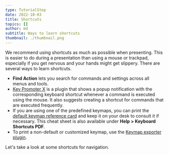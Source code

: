 ```yaml
---
type: TutorialStep
date: 2022-10-03
title: Shortcuts
topics: []
author: md
subtitle: Ways to learn shortcuts
thumbnail: ./thumbnail.png
---
```


We recommend using shortcuts as much as possible when presenting. This is easier to do during a presentation than using a mouse or trackpad, especially if you get nervous and your hands might get slippery. There are several ways to learn shortcuts.

- **Find Action** lets you search for commands and settings across all menus and tools.
- [Key Promoter X](https://plugins.jetbrains.com/plugin/9792-key-promoter-x) is a plugin that shows a popup notification with the corresponding keyboard shortcut whenever a command is executed using the mouse. It also suggests creating a shortcut for commands that are executed frequently.
- If you are using one of the predefined keymaps, you can print the [default keymap reference card](https://resources.jetbrains.com/storage/products/intellij-idea/docs/IntelliJIDEA_ReferenceCard.pdf) and keep it on your desk to consult it if necessary. This cheat sheet is also available under **Help > Keyboard Shortcuts PDF**.
- To print a non-default or customized keymap, use the [Keymap exporter plugin](https://plugins.jetbrains.com/plugin/7066-keymap-exporter).

Let's take a look at some shortcuts for navigation.
